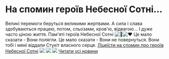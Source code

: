 
# На спомин героїв Небесної Сотні...
Великі перемоги беруться великими жертвами. А сила і слава здобуваються працею, потом, сльозами, кров'ю, відвагою... І дуже часто ціною життя.
Пам'яті героїв Небесної Сотні ![🖤](https://static.xx.fbcdn.net/images/emoji.php/v9/t0/1/16/1f5a4.png)![♥️](https://static.xx.fbcdn.net/images/emoji.php/v9/tac/1/16/2665.png)
Це мало сказати - Вони полягли.
Це мало сказати - Вони не повернуться.
Вони тобі і мені віддали
Стукіт власного серця.
[Ліцеїсти на спомин про героїв Небесної Сотні](https://youtu.be/PftEApw8acA)
![](/images/на-спомин-героїв-небесної-сотні/небеснасотня2022.jpg)
![](/images/на-спомин-героїв-небесної-сотні/зображення_viber_2022-02-20_19-59-31-568.jpg)
[![](/images/на-спомин-героїв-небесної-сотні/нс1.png)](https://youtu.be/cpVKbNbD7wQ)
[Читати усі новини](/news)
       